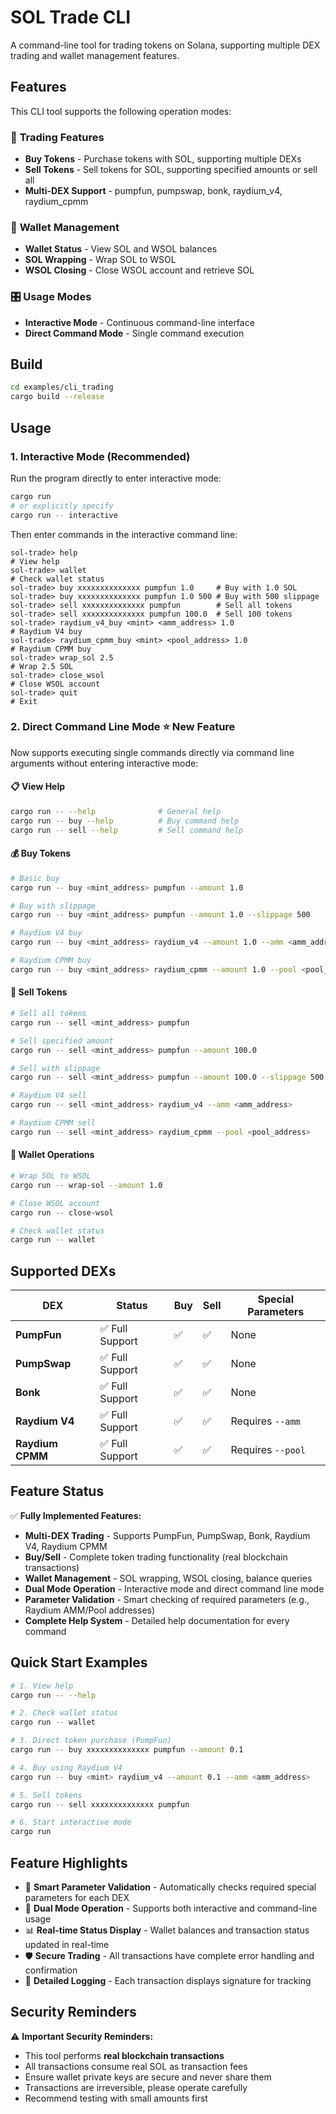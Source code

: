 # SOL Trade CLI

A command-line tool for trading tokens on Solana, supporting multiple DEX trading and wallet management features.

## Features

This CLI tool supports the following operation modes:

### 🚀 **Trading Features**

- **Buy Tokens** - Purchase tokens with SOL, supporting multiple DEXs
- **Sell Tokens** - Sell tokens for SOL, supporting specified amounts or sell all
- **Multi-DEX Support** - pumpfun, pumpswap, bonk, raydium_v4, raydium_cpmm

### 💼 **Wallet Management**

- **Wallet Status** - View SOL and WSOL balances
- **SOL Wrapping** - Wrap SOL to WSOL
- **WSOL Closing** - Close WSOL account and retrieve SOL

### 🎛️ **Usage Modes**

- **Interactive Mode** - Continuous command-line interface
- **Direct Command Mode** - Single command execution

## Build

```bash
cd examples/cli_trading
cargo build --release
```

## Usage

### 1. Interactive Mode (Recommended)

Run the program directly to enter interactive mode:

```bash
cargo run
# or explicitly specify
cargo run -- interactive
```

Then enter commands in the interactive command line:

```
sol-trade> help                                                             # View help
sol-trade> wallet                                                           # Check wallet status
sol-trade> buy xxxxxxxxxxxxxx pumpfun 1.0     # Buy with 1.0 SOL
sol-trade> buy xxxxxxxxxxxxxx pumpfun 1.0 500 # Buy with 500 slippage
sol-trade> sell xxxxxxxxxxxxxx pumpfun        # Sell all tokens
sol-trade> sell xxxxxxxxxxxxxx pumpfun 100.0  # Sell 100 tokens
sol-trade> raydium_v4_buy <mint> <amm_address> 1.0                          # Raydium V4 buy
sol-trade> raydium_cpmm_buy <mint> <pool_address> 1.0                       # Raydium CPMM buy
sol-trade> wrap_sol 2.5                                                     # Wrap 2.5 SOL
sol-trade> close_wsol                                                       # Close WSOL account
sol-trade> quit                                                             # Exit
```

### 2. Direct Command Line Mode ⭐️ **New Feature**

Now supports executing single commands directly via command line arguments without entering interactive mode:

#### 📋 View Help

```bash
cargo run -- --help              # General help
cargo run -- buy --help          # Buy command help
cargo run -- sell --help         # Sell command help
```

#### 💰 Buy Tokens

```bash
# Basic buy
cargo run -- buy <mint_address> pumpfun --amount 1.0

# Buy with slippage
cargo run -- buy <mint_address> pumpfun --amount 1.0 --slippage 500

# Raydium V4 buy
cargo run -- buy <mint_address> raydium_v4 --amount 1.0 --amm <amm_address>

# Raydium CPMM buy
cargo run -- buy <mint_address> raydium_cpmm --amount 1.0 --pool <pool_address>
```

#### 💸 Sell Tokens

```bash
# Sell all tokens
cargo run -- sell <mint_address> pumpfun

# Sell specified amount
cargo run -- sell <mint_address> pumpfun --amount 100.0

# Sell with slippage
cargo run -- sell <mint_address> pumpfun --amount 100.0 --slippage 500

# Raydium V4 sell
cargo run -- sell <mint_address> raydium_v4 --amm <amm_address>

# Raydium CPMM sell
cargo run -- sell <mint_address> raydium_cpmm --pool <pool_address>
```

#### 🔄 Wallet Operations

```bash
# Wrap SOL to WSOL
cargo run -- wrap-sol --amount 1.0

# Close WSOL account
cargo run -- close-wsol

# Check wallet status
cargo run -- wallet
```

## Supported DEXs

| DEX              | Status          | Buy | Sell | Special Parameters  |
| ---------------- | --------------- | --- | ---- | ------------------- |
| **PumpFun**      | ✅ Full Support | ✅  | ✅   | None                |
| **PumpSwap**     | ✅ Full Support | ✅  | ✅   | None                |
| **Bonk**         | ✅ Full Support | ✅  | ✅   | None                |
| **Raydium V4**   | ✅ Full Support | ✅  | ✅   | Requires `--amm`    |
| **Raydium CPMM** | ✅ Full Support | ✅  | ✅   | Requires `--pool`   |

## Feature Status

✅ **Fully Implemented Features:**

- **Multi-DEX Trading** - Supports PumpFun, PumpSwap, Bonk, Raydium V4, Raydium CPMM
- **Buy/Sell** - Complete token trading functionality (real blockchain transactions)
- **Wallet Management** - SOL wrapping, WSOL closing, balance queries
- **Dual Mode Operation** - Interactive mode and direct command line mode
- **Parameter Validation** - Smart checking of required parameters (e.g., Raydium AMM/Pool addresses)
- **Complete Help System** - Detailed help documentation for every command

## Quick Start Examples

```bash
# 1. View help
cargo run -- --help

# 2. Check wallet status
cargo run -- wallet

# 3. Direct token purchase (PumpFun)
cargo run -- buy xxxxxxxxxxxxxx pumpfun --amount 0.1

# 4. Buy using Raydium V4
cargo run -- buy <mint> raydium_v4 --amount 0.1 --amm <amm_address>

# 5. Sell tokens
cargo run -- sell xxxxxxxxxxxxxx pumpfun

# 6. Start interactive mode
cargo run
```

## Feature Highlights

- 🎯 **Smart Parameter Validation** - Automatically checks required special parameters for each DEX
- 🔄 **Dual Mode Operation** - Supports both interactive and command-line usage
- 📊 **Real-time Status Display** - Wallet balances and transaction status updated in real-time
- 🛡️ **Secure Trading** - All transactions have complete error handling and confirmation
- 📝 **Detailed Logging** - Each transaction displays signature for tracking

## Security Reminders

⚠️ **Important Security Reminders:**

- This tool performs **real blockchain transactions**
- All transactions consume real SOL as transaction fees
- Ensure wallet private keys are secure and never share them
- Transactions are irreversible, please operate carefully
- Recommend testing with small amounts first
